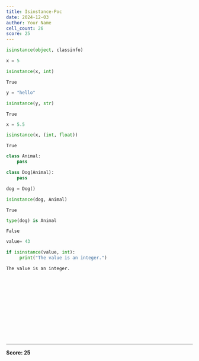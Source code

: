```yaml
---
title: Isinstance-Poc
date: 2024-12-03
author: Your Name
cell_count: 26
score: 25
---
```


```python
isinstance(object, classinfo)
```


```python
x = 5
```


```python
isinstance(x, int)
```




    True




```python
y = "hello"
```


```python
isinstance(y, str)
```




    True




```python
x = 5.5
```


```python
isinstance(x, (int, float))
```




    True




```python
class Animal:
    pass

class Dog(Animal):
    pass
```


```python
dog = Dog()
```


```python
isinstance(dog, Animal)
```




    True




```python
type(dog) is Animal
```




    False




```python
value= 43
```


```python
if isinstance(value, int):
     print("The value is an integer.")
```

    The value is an integer.



```python

```


```python

```


```python

```


```python

```


```python

```


```python

```


```python

```


```python

```


```python

```


```python

```


```python

```


```python

```


```python

```


---
**Score: 25**
